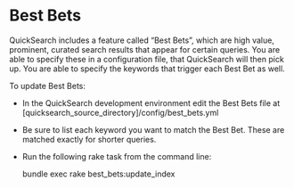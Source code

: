 # Best Bets

QuickSearch includes a feature called “Best Bets”, which are high value, prominent, curated search results that appear for certain queries. You are able to specify these in a configuration file, that QuickSearch will then pick up. You are able to specify the keywords that trigger each Best Bet as well.

To update Best Bets:

- In the QuickSearch development environment edit the Best Bets file at [quicksearch_source_directory]/config/best_bets.yml
- Be sure to list each keyword you want to match the Best Bet. These are matched exactly for shorter queries.
- Run the following rake task from the command line:

    bundle exec rake best_bets:update_index

